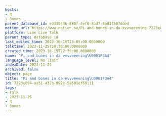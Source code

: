 ```yaml
---
hosts:
- π
- Bones
parent_database_id: e9339446-880f-4ef0-8ad7-8ad1f507dded
notion_url: https://www.notion.so/Pi-and-bones-in-da-evvveeening-7223e894aa51432b892e58501ef68111
platform: Line Live Talk
parent_type: database_id
last_edited_time: 2023-10-15T23:05:00.0000000
talktime: 2023-11-25T20:30:00.0000000
created_time: 2023-10-15T22:39:00.0000000
name: "Pi and bones in da evvveeening\U0001F3A4"
language_level: No limit
indexDate: 2023-11-25
archived: false
object: page
title: "Pi and bones in da evvveeening\U0001F3A4"
id: 7223e894-aa51-432b-892e-58501ef68111
tags:
- Talk
- 2023-11-25
- π
- Bones
---
```



   
   
   
   

   
























